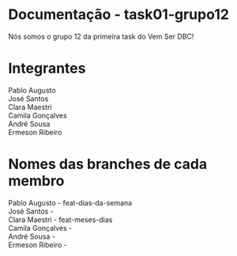 # Documentação - task01-grupo12

Nós somos o grupo 12 da primeira task do Vem Ser DBC!

# Integrantes

Pablo Augusto
<br/>
José Santos
<br/>
Clara Maestri
<br/>
Camila Gonçalves
<br/>
André Sousa
<br/>
Ermeson Ribeiro

# Nomes das branches de cada membro

Pablo Augusto - feat-dias-da-semana
<br/>
José Santos -
<br/>
Clara Maestri - feat-meses-dias
<br/>
Camila Gonçalves -
<br/>
André Sousa -
<br/>
Ermeson Ribeiro -
